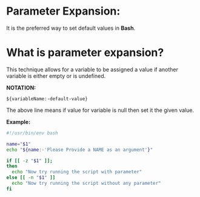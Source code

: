 # Parameter Expansion: 

It is the preferred way to set default values in **Bash**.

# What is parameter expansion?

This technique allows for a variable to be assigned a value if another
variable is either empty or is undefined.
 
**NOTATION:**

`${variableName:-default-value}`

The above line means if value for variable is null then set it the
given value. 

**Example:**

```bash
#!/usr/bin/env bash 

name="$1"
echo "${name:-'Please Provide a NAME as an argument'}"

if [[ -z "$1" ]];
then 
  echo "Now try running the script with parameter"
else [[ -n "$1" ]]
  echo "Now try running the script without any parameter"
fi 

```
